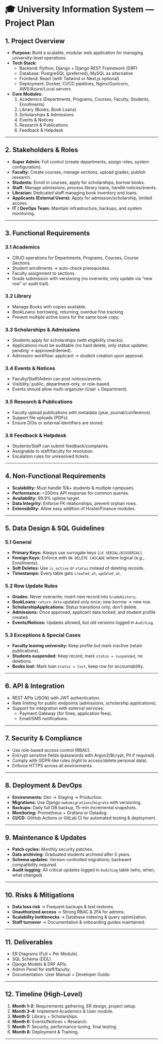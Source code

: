 # 🎓 University Information System — Project Plan

## 1. Project Overview
- **Purpose:** Build a scalable, modular web application for managing university-level operations.
- **Tech Stack:**  
  - Backend: Python, Django + Django REST Framework (DRF)  
  - Database: PostgreSQL (preferred), MySQL as alternative  
  - Frontend: React (with Tailwind or Next.js optional)  
  - Deployment: Docker, CI/CD pipelines, Nginx/Gunicorn, AWS/Azure/Local servers  
- **Core Modules:**  
  1. Academics (Departments, Programs, Courses, Faculty, Students, Enrollments)  
  2. Library (Books, Book Loans)  
  3. Scholarships & Admissions  
  4. Events & Notices  
  5. Research & Publications  
  6. Feedback & Helpdesk  

---

## 2. Stakeholders & Roles
- **Super Admin:** Full control (create departments, assign roles, system configuration).  
- **Faculty:** Create courses, manage sections, upload grades, publish research.  
- **Students:** Enroll in courses, apply for scholarships, borrow books.  
- **Staff:** Manage admissions, process library loans, handle notices/events.  
- **Librarian:** Dedicated staff managing book inventory and loans.  
- **Applicants (External Users):** Apply for admission/scholarship, limited access.  
- **IT / DevOps Team:** Maintain infrastructure, backups, and system monitoring.  

---

## 3. Functional Requirements

### 3.1 Academics
- CRUD operations for Departments, Programs, Courses, Course Sections.
- Student enrollments → auto-check prerequisites.
- Faculty assignment to sections.
- Grade submission with versioning (no overwrite, only update via “new row” or audit trail).

### 3.2 Library
- Manage Books with copies available.  
- BookLoans: borrowing, returning, overdue fine tracking.  
- Prevent multiple active loans for the same book copy.  

### 3.3 Scholarships & Admissions
- Students apply for scholarships (with eligibility checks).  
- Applications must be auditable (no hard delete, only status updates: pending → approved/denied).  
- Admission workflow: applicant → student creation upon approval.  

### 3.4 Events & Notices
- Faculty/Staff/Admin can post notices/events.  
- Visibility: public, department-only, or role-based.  
- Events should allow multi-organizer (User + Department).  

### 3.5 Research & Publications
- Faculty upload publications with metadata (year, journal/conference).  
- Support file uploads (PDFs).  
- Ensure DOIs or external identifiers are stored.  

### 3.6 Feedback & Helpdesk
- Students/Staff can submit feedback/complaints.  
- Assignable to staff/faculty for resolution.  
- Escalation rules for unresolved tickets.  

---

## 4. Non-Functional Requirements
- **Scalability:** Must handle 10k+ students & multiple campuses.  
- **Performance:** <200ms API response for common queries.  
- **Availability:** 99.9% uptime target.  
- **Data Integrity:** Enforce FK relationships, prevent orphan rows.  
- **Extensibility:** Allow easy addition of Hostel/Finance modules.  

---

## 5. Data Design & SQL Guidelines

### 5.1 General
- **Primary Keys:** Always use surrogate keys (`id SERIAL/BIGSERIAL`).  
- **Foreign Keys:** Enforce with `ON DELETE CASCADE` where logical (e.g., Enrollments).  
- **Soft Deletes:** Use `is_active` or `status` instead of deleting records.  
- **Timestamps:** Every table gets `created_at`, `updated_at`.

### 5.2 Row Update Rules
- **Grades:** Never overwrite; insert new record into `GradeHistory`.  
- **BookLoans:** `return_date` updated only once; new borrow → new row.  
- **ScholarshipApplications:** Status transitions only; don’t delete.  
- **Admissions:** Once approved, applicant data locked, and student profile created.  
- **Events/Notices:** Updates allowed, but old versions logged in `AuditLog`.

### 5.3 Exceptions & Special Cases
- **Faculty leaving university:** Keep profile but mark inactive (retain publications).  
- **Students suspended:** Keep record, mark `status = suspended`, no deletions.  
- **Books lost:** Mark loan `status = lost`, keep row for accountability.  

---

## 6. API & Integration
- REST APIs (JSON) with JWT authentication.  
- Rate limiting for public endpoints (admissions, scholarship applications).  
- Support for integration with external services:  
  - Payment Gateway (for fines, application fees).  
  - Email/SMS notifications.  

---

## 7. Security & Compliance
- Use role-based access control (RBAC).  
- Encrypt sensitive fields (passwords with Argon2/Bcrypt, PII if required).  
- Comply with GDPR-like rules (right to access/delete personal data).  
- Enforce HTTPS across all environments.  

---

## 8. Deployment & DevOps
- **Environments:** Dev → Staging → Production.  
- **Migrations:** Use Django `makemigrations`/`migrate` with versioning.  
- **Backups:** Daily full DB backup, 15-min incremental snapshots.  
- **Monitoring:** Prometheus + Grafana or Datadog.  
- **CI/CD:** GitHub Actions or GitLab CI for automated testing & deployment.  

---

## 9. Maintenance & Updates
- **Patch cycles:** Monthly security patches.  
- **Data archiving:** Graduated students archived after 5 years.  
- **Schema updates:** Version-controlled migrations; backward compatibility required.  
- **Audit logging:** All critical updates logged in `AuditLog` table (who, when, what changed).  

---

## 10. Risks & Mitigations
- **Data loss risk** → Frequent backups & test restores.  
- **Unauthorized access** → Strong RBAC & 2FA for admins.  
- **Scalability bottlenecks** → Database indexing & query optimization.  
- **Staff turnover** → Documentation & onboarding guides maintained.  

---

## 11. Deliverables
- ER Diagrams (Full + Per Module).  
- SQL Schema (DDL).  
- Django Models & DRF APIs.  
- Admin Panel for staff/faculty.  
- Documentation: User Manual + Developer Guide.  

---

## 12. Timeline (High-Level)
1. **Month 1–2:** Requirements gathering, ER design, project setup.  
2. **Month 3–4:** Implement Academics & User module.  
3. **Month 5:** Library + Scholarships.  
4. **Month 6:** Events/Notices + Research.  
5. **Month 7:** Security, performance tuning, final testing.  
6. **Month 8:** Deployment & Training.  

---
